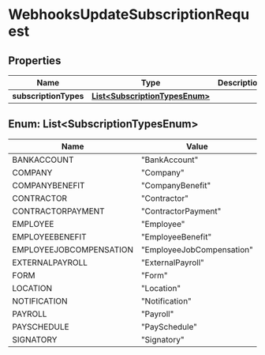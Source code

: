 

# WebhooksUpdateSubscriptionRequest



## Properties

| Name | Type | Description | Notes |
|------------ | ------------- | ------------- | -------------|
|**subscriptionTypes** | [**List&lt;SubscriptionTypesEnum&gt;**](#List&lt;SubscriptionTypesEnum&gt;) |  |  |



## Enum: List&lt;SubscriptionTypesEnum&gt;

| Name | Value |
|---- | -----|
| BANKACCOUNT | &quot;BankAccount&quot; |
| COMPANY | &quot;Company&quot; |
| COMPANYBENEFIT | &quot;CompanyBenefit&quot; |
| CONTRACTOR | &quot;Contractor&quot; |
| CONTRACTORPAYMENT | &quot;ContractorPayment&quot; |
| EMPLOYEE | &quot;Employee&quot; |
| EMPLOYEEBENEFIT | &quot;EmployeeBenefit&quot; |
| EMPLOYEEJOBCOMPENSATION | &quot;EmployeeJobCompensation&quot; |
| EXTERNALPAYROLL | &quot;ExternalPayroll&quot; |
| FORM | &quot;Form&quot; |
| LOCATION | &quot;Location&quot; |
| NOTIFICATION | &quot;Notification&quot; |
| PAYROLL | &quot;Payroll&quot; |
| PAYSCHEDULE | &quot;PaySchedule&quot; |
| SIGNATORY | &quot;Signatory&quot; |



